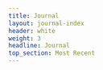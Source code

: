 ```yaml
---
title: Journal
layout: journal-index
header: white
weight: 3
headline: Journal
top_section: Most Recent
---
```

